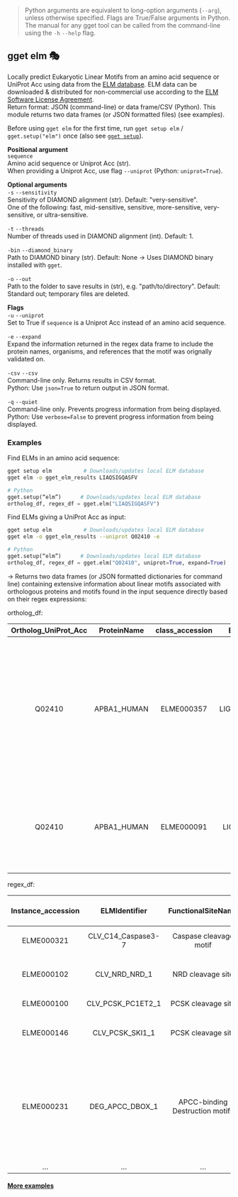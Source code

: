 > Python arguments are equivalent to long-option arguments (`--arg`), unless otherwise specified. Flags are True/False arguments in Python. The manual for any gget tool can be called from the command-line using the `-h` `--help` flag.  
## gget elm 🎭
Locally predict Eukaryotic Linear Motifs from an amino acid sequence or UniProt Acc using data from the [ELM database](http://elm.eu.org/). ELM data can be downloaded & distributed for non-commercial use according to the [ELM Software License Agreement](http://elm.eu.org/media/Elm_academic_license.pdf).  
Return format: JSON (command-line) or data frame/CSV (Python). This module returns two data frames (or JSON formatted files) (see examples).     

Before using `gget elm` for the first time, run `gget setup elm` / `gget.setup("elm")` once (also see [`gget setup`](setup.md)).   

**Positional argument**  
`sequence`  
Amino acid sequence or Uniprot Acc (str).  
When providing a Uniprot Acc, use flag `--uniprot` (Python: `uniprot=True`).  

**Optional arguments**  
`-s` `--sensitivity`  
Sensitivity of DIAMOND alignment (str). Default: "very-sensitive".   
One of the following: fast, mid-sensitive, sensitive, more-sensitive, very-sensitive, or ultra-sensitive.  

`-t` `--threads`  
Number of threads used in DIAMOND alignment (int). Default: 1.  

`-bin` `--diamond_binary`  
Path to DIAMOND binary (str). Default: None -> Uses DIAMOND binary installed with `gget`.  

`-o` `--out`   
Path to the folder to save results in (str), e.g. "path/to/directory". Default: Standard out; temporary files are deleted.   

**Flags**  
`-u` `--uniprot`  
Set to True if `sequence` is a Uniprot Acc instead of an amino acid sequence.  

`-e` `--expand`   
Expand the information returned in the regex data frame to include the protein names, organisms, and references that the motif was orignally validated on. 

`-csv` `--csv`  
Command-line only. Returns results in CSV format.  
Python: Use `json=True` to return output in JSON format.

`-q` `--quiet`   
Command-line only. Prevents progress information from being displayed.  
Python: Use `verbose=False` to prevent progress information from being displayed.   

### Examples
Find ELMs in an amino acid sequence:  
```bash
gget setup elm          # Downloads/updates local ELM database
gget elm -o gget_elm_results LIAQSIGQASFV
```
```python
# Python
gget.setup(“elm”)      # Downloads/updates local ELM database
ortholog_df, regex_df = gget.elm("LIAQSIGQASFV")
```
  
Find ELMs giving a UniProt Acc as input:  
```bash
gget setup elm          # Downloads/updates local ELM database
gget elm -o gget_elm_results --uniprot Q02410 -e
```
```python
# Python
gget.setup(“elm”)      # Downloads/updates local ELM database
ortholog_df, regex_df = gget.elm("Q02410", uniprot=True, expand=True)
```
&rarr; Returns two data frames (or JSON formatted dictionaries for command line) containing extensive information about linear motifs associated with orthologous proteins and motifs found in the input sequence directly based on their regex expressions:  

ortholog_df:  
  
|Ortholog_UniProt_Acc|ProteinName|class_accession|ELMIdentifier  |FunctionalSiteName                   |Description                                                                                                                              |Organism    |…  |
|:-----------------:|:---------:|:-------------:|:-------------:|:-----------------------------------:|:---------------------------------------------------------------------------------------------------------------------------------------:|:----------:|:-:|
|Q02410             |APBA1_HUMAN|ELME000357     |LIG_CaMK_CASK_1|CASK CaMK domain binding ligand motif|Motif that mediates binding to the calmodulin-dependent protein kinase (CaMK) domain of the peripheral plasma membrane protein CASK/Lin2.|Homo sapiens|…  |
|Q02410             |APBA1_HUMAN|ELME000091     |LIG_PDZ_Class_2|PDZ domain ligands                   |The C-terminal class 2 PDZ-binding motif is classically represented by a pattern such as                                                 |Homo sapiens|…  |

regex_df:  
  
|Instance_accession|ELMIdentifier     |FunctionalSiteName             |ELMType|Description                                                                                                                                            |Instances (Matched Sequence)|Organism                      |…  |
|:----------------:|:----------------:|:-----------------------------:|:-----:|:-----------------------------------------------------------------------------------------------------------------------------------------------------:|:--------------------------:|:----------------------------:|:-:|
|ELME000321        |CLV_C14_Caspase3-7|Caspase cleavage motif         |CLV    |Caspase-3 and Caspase-7 cleavage site.                                                                                                                 |ERSDG                       |Mus musculus                  |…  |
|ELME000102        |CLV_NRD_NRD_1     |NRD cleavage site              |CLV    |N-Arg dibasic convertase (NRD/Nardilysin) cleavage site.                                                                                               |RRA                         |Rattus norvegicus             |…  |
|ELME000100        |CLV_PCSK_PC1ET2_1 |PCSK cleavage site             |CLV    |NEC1/NEC2 cleavage site.                                                                                                                               |KRD                         |Mus musculus                  |…  |
|ELME000146        |CLV_PCSK_SKI1_1   |PCSK cleavage site             |CLV    |Subtilisin/kexin isozyme-1 (SKI1) cleavage site.                                                                                                       |RLLTA                       |Homo sapiens                  |…  |
|ELME000231        |DEG_APCC_DBOX_1   |APCC-binding Destruction motifs|DEG    |An RxxL-based motif that binds to the Cdh1 and Cdc20 components of APC/C thereby targeting the protein for destruction in a cell cycle dependent manner|SRVKLNIVR                   |Saccharomyces cerevisiae S288c|…  |
|…                 |…                 |…                              |…      |…                                                                                                                                                      |…                           |…                             |…  |

#### [More examples](https://github.com/pachterlab/gget_examples)

